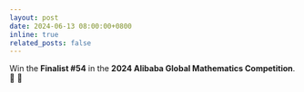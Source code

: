 ```yaml
---
layout: post
date: 2024-06-13 08:00:00+0800
inline: true
related_posts: false
---
```


Win the **Finalist #54** in the **2024 Alibaba Global Mathematics Competition**.
:1st_place_medal: :tada:
